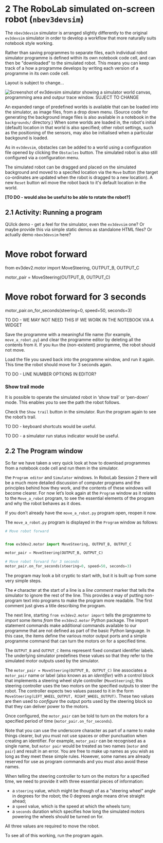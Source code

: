 # 2 The RoboLab simulated on-screen robot (`nbev3devsim`)




<!-- #region -->

The `nbev3devsim` simulator is arranged slightly differently to the original `ev3devsim` simulator in order to develop a workflow that more naturally suits notebook style working.

Rather than saving programmes to separate files, each individual robot simulator programme is defined within its own notebook code cell, and can then be "downloaded" to the simulated robot. This means you can keep track of a how a programme develops by writing each version of a programme in its own code cell. 


<div class='alert-danger'>Layout is subject to change...</div>

![Screenshot of ev3devsim simulator showing a simulator world canvas, programming area and outpur trace window. SUJECT TO CHANGE](../images/nbev3devsim_overview.png)


An expanded range of predefined worlds is available that can be loaded into the simulator, as image files, from a drop down menu. (Source code for generating the background image files is also available in a notebook in the `backgrounds/` directory.) When some worlds are loaded in, the robot's initial (default) location in that world is also specified; other robot settings, such as the positioning of the sensors, may also be initialised when a particular backgound is loaded. 

As in `ev3devsim`, obstacles can be added to a world using a configuration file opened by clicking the `Obstacles` button. The simulated robot is also still configured via a configuration menu.

The simulated robot can be dragged and placed on the simulated background and moved to a specifed location via the `Move` button (the target co-ordinates are updated when the robot is dragged to a new location). A new `Reset` button wil move the robot back to it's default location in the world.

__[TO DO - would also be useful to be able to rotate the robot?]__



## 2.1 Activity: Running a program

QUIck demo - get a feel for the simulator, even the `ev3devsim` one? Or maybe provide this via simple static demos as standalone HTML files? Or actually demo `nbev3devsim` here?

<!-- #raw -->
# Move robot forward

from ev3dev2.motor import MoveSteering, OUTPUT_B, OUTPUT_C

motor_pair = MoveSteering(OUTPUT_B, OUTPUT_C)

# Move robot forward for 3 seconds
motor_pair.on_for_seconds(steering=0, speed=50, seconds=3)
<!-- #endraw -->

<!-- #region -->
TO DO - WE MAY NOT NEED THIS IF WE WORK IN THE NOTEBOOK VIA A WIDGET


Save the programme with a meaningful file name (for example, `move_a_robot.py`) and clear the programme editor by deleting all the contents from it. If you `Run` the (non-existent) programme, the robot should not move.

Load the file you saved back into the programme window, and run it again. This time the robot should move for 3 seconds again.

TO DO - LINE NUMBER OPTIONS IN EDITOR?
<!-- #endregion -->

### Show trail mode

It is possible to operate the simulated robot in ‘show trail’ or ‘pen-down’ mode. This enables you to see the path the robot follows.

Check the `Show trail`  button in the simulator. Run the program again to see the robot’s trail.

TO DO - keyboard shortcuts would be useful.

TO DO - a simulator run status indicator would be useful.


## 2.2 The Program window


So far we have taken a very quick look at how to download programmes from a notebook code cell and run them in the simulator.


 the `Program editor` and `Simulator` windows. In RoboLab Session 2 there will be a much more detailed discussion of computer programs and the principles behind how they work, and the contents of these windows will become clearer. For now let’s look again at the `Program` window as it relates to the `Move_a_robot` program, to see the essential elements of the program and why the robot behaves as it does.

If you don’t already have the `move_a_robot.py` program open, reopen it now.

The `move_a_robot.py` program is displayed in the `Program` window as follows:

<!-- #region -->
```python
# Move robot forward


from ev3dev2.motor import MoveSteering, OUTPUT_B, OUTPUT_C

motor_pair = MoveSteering(OUTPUT_B, OUTPUT_C)

# Move robot forward for 3 seconds
motor_pair.on_for_seconds(steering=0, speed=50, seconds=3)
```

The program may look a bit cryptic to start with, but it is built up from some very simple steps.

The `#` character at the start of a line is a *line comment* marker that tells the simulator to ignore the rest of the line. This provides a way of putting non-program text into programs to make the program more readable. The first comment just gives a title describing the program. 

The next line, starting `from ev3dev2.motor import` tells the programme to *import* some items *from* the `ev3dev2.motor` Python package. The import statement commands make additional commands available to our programme that are not defined as part of the basic Python language. In this case, the items define the various motor output ports and a simple programme command that can turn the motors on for a specified time.

The `OUTPUT_B` and `OUTPUT_C` items represent fixed constant identifier labels. The underlying simulator predefines these values so that they refer to the simulated motor outputs used by the simulator.

The `motor_pair = MoveSteering(OUTPUT_B, OUTPUT_C)` line associates a `motor_pair`  name or label (also known as an *identifier*) with a control block that implements a steering wheel style controller (`MoveSteering`); this steering controller uses the two motors on the specified outputs to steer the robot. The controller expects two values passed to it in the form `MoveSteering(LEFT_WHEEL_OUTPUT, RIGHT_WHEEL_OUTPUT)`. These two values are then used to *configure* the output ports used by the steering block so that they can deliver power to the motors.

Once configured, the `motor_pair` can be told to turn on the motors for a specified period of time (`motor_pair.on_for_seconds`).

Note that you can use the underscore character as part of a name to make things clearer, but you must not use spaces or other punctuation when creating an identifier. For example, `motor_pair` can be recognised as a single name, but `motor pair` would be treated as two names (`motor` and `pair`) and result in an error. You are free to make up names as you wish as long as they meet these simple rules. However, some names are already reserved for use as program commands and you must also avoid these names. 

When telling the steering controller to turn on the motors for a specified time, we need to provide it with three essential pieces of information:

- a `steering` value, which might be though of as a "steering wheel" angle in degrees for the robot; the 0 degrees angle means drive straight ahead;
- a `speed` value, which is the speed at which the wheels turn;
- a `seconds` duration which specifies how long the simulated motors powering the wheels should be turned on for.

All three values are required to move the robot.

To see all of this working, run the program again.
<!-- #endregion -->
